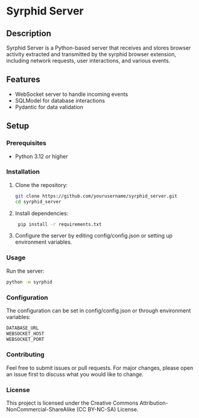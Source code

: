 
# Syrphid Server

## Description
Syrphid Server is a Python-based server that receives and stores browser activity extracted and transmitted by the syrphid browser extension, including network requests, user interactions, and various events.

## Features
- WebSocket server to handle incoming events
- SQLModel for database interactions
- Pydantic for data validation

## Setup

### Prerequisites
- Python 3.12 or higher

### Installation
1. Clone the repository:
   ```bash
   git clone https://github.com/yourusername/syrphid_server.git
   cd syrphid_server
   ```

2. Install dependencies:
   ```bash
    pip install -r requirements.txt
   ```

3. Configure the server by editing config/config.json or setting up environment variables.

### Usage
Run the server:
``` bash
python -m syrphid
```

### Configuration
The configuration can be set in config/config.json or through environment variables:
```bash
DATABASE_URL
WEBSOCKET_HOST
WEBSOCKET_PORT
```

### Contributing

Feel free to submit issues or pull requests. For major changes, please open an issue first to discuss what you would like to change.

### License

This project is licensed under the Creative Commons Attribution-NonCommercial-ShareAlike (CC BY-NC-SA) License.